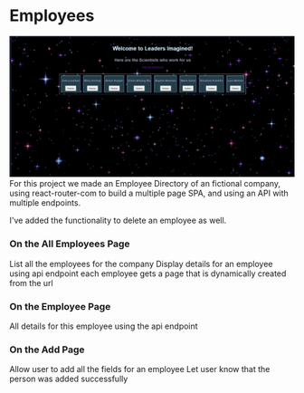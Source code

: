 # Employees

<img src="./src/images/EmployeeFrontPage.png" alt="Front page of Employee Directory for Leaders Imagined">
For this project we made an Employee Directory of an fictional company, using react-router-com to build a multiple page SPA, and using an API with multiple endpoints.

I've added the functionality to delete an employee as well.

<h3>On the All Employees Page</h3>
List all the employees for the company
Display details for an employee using api endpoint
each employee gets a page that is dynamically created from the url

<h3> On the Employee Page </h3>
All details for this employee using the api endpoint

<h3> On the Add Page </h3>
Allow user to add all the fields for an employee
Let user know that the person was added successfully
